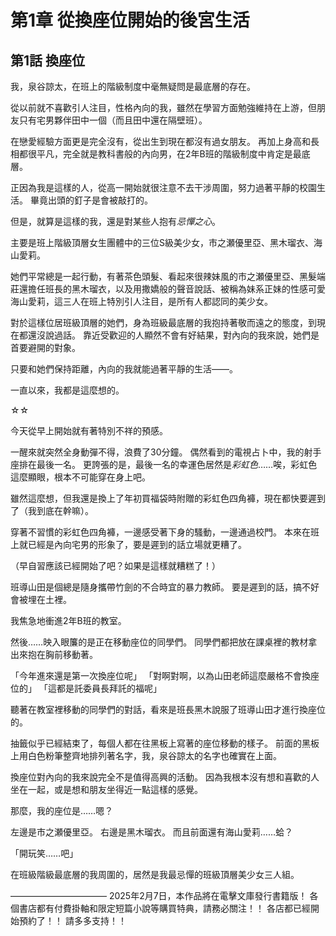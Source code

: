 # 第1章 從換座位開始的後宮生活

## 第1話 換座位

我，泉谷諒太，在班上的階級制度中毫無疑問是最底層的存在。

從以前就不喜歡引人注目，性格內向的我，雖然在學習方面勉強維持在上游，但朋友只有宅男夥伴田中一個（而且田中還在隔壁班）。

在戀愛經驗方面更是完全沒有，從出生到現在都沒有過女朋友。
再加上身高和長相都很平凡，完全就是教科書般的內向男，在2年B班的階級制度中肯定是最底層。

正因為我是這樣的人，從高一開始就很注意不去干涉周圍，努力過著平靜的校園生活。
畢竟出頭的釘子是會被敲打的。

但是，就算是這樣的我，還是對某些人抱有*忌憚之心*。

主要是班上階級頂層女生團體中的三位S級美少女，市之瀬優里亞、黑木瑠衣、海山愛莉。

她們平常總是一起行動，有著茶色頭髮、看起來很辣妹風的市之瀬優里亞、黑髮端莊還擔任班長的黑木瑠衣，以及用撒嬌般的聲音說話、被稱為妹系正妹的性感可愛海山愛莉，這三人在班上特別引人注目，是所有人都認同的美少女。

對於這樣位居班級頂層的她們，身為班級最底層的我抱持著敬而遠之的態度，到現在都還沒說過話。
靠近受歡迎的人顯然不會有好結果，對內向的我來說，她們是首要避開的對象。

只要和她們保持距離，內向的我就能過著平靜的生活——。

一直以來，我都是這麼想的。

☆☆

今天從早上開始就有著特別不祥的預感。

一醒來就突然全身動彈不得，浪費了30分鐘。
偶然看到的電視占卜中，我的射手座排在最後一名。
更誇張的是，最後一名的幸運色居然是*彩虹色*……唉，彩虹色這麼顯眼，根本不可能穿在身上吧。

雖然這麼想，但我還是換上了年初買福袋時附贈的彩虹色四角褲，現在都快要遲到了（我到底在幹嘛）。

穿著不習慣的彩虹色四角褲，一邊感受著下身的騷動，一邊通過校門。
本來在班上就已經是內向宅男的形象了，要是遲到的話立場就更糟了。

（早自習應該已經開始了吧？如果是這樣就糟糕了！）

班導山田是個總是隨身攜帶竹劍的不合時宜的暴力教師。
要是遲到的話，搞不好會被埋在土裡。

我焦急地衝進2年B班的教室。

然後……映入眼簾的是正在移動座位的同學們。
同學們都把放在課桌裡的教材拿出來抱在胸前移動著。

「今年進來還是第一次換座位呢」
「對啊對啊，以為山田老師這麼嚴格不會換座位的」
「這都是託委員長拜託的福呢」

聽著在教室裡移動的同學們的對話，看來是班長黑木說服了班導山田才進行換座位的。

抽籤似乎已經結束了，每個人都在往黑板上寫著的座位移動的樣子。
前面的黑板上用白色粉筆整齊地排列著名字，我，泉谷諒太的名字也確實在上面。

換座位對內向的我來說完全不是值得高興的活動。
因為我根本沒有想和喜歡的人坐在一起，或是想和朋友坐得近一點這樣的感覺。

那麼，我的座位是……嗯？

左邊是市之瀬優里亞。
右邊是黑木瑠衣。
而且前面還有海山愛莉……蛤？

「開玩笑……吧」

在班級階級最底層的我周圍的，居然是我最忌憚的班級頂層美少女三人組。

———————————
2025年2月7日，本作品將在電擊文庫發行書籍版！
各個書店都有付費掛軸和限定短篇小說等購買特典，請務必關注！！
各店都已經開始預約了！！
請多多支持！！